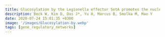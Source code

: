 ```yaml
---
title: Glucosylation by the Legionella effector SetA promotes the nuclear localization of the transcription factor TFEB
description: Beck W, Kim D, Das J*, Yu H, Marcus B, Smolka M, Mao Y
date: 2020-07-24 15:01:35 +0300
image: '/images/Glucosylation-by.webp'
tags: [gene_regulatory_networks]
---
```

